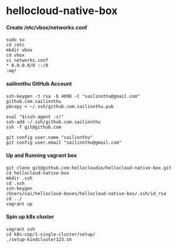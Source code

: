 # hellocloud-native-box

#### Create /etc/vbox/networks.conf
```
sudo su
cd /etc
mkdir vbox
cd vbox
vi networks.conf
* 0.0.0.0/0 ::/0
:wq!
```

#### sailinnthu GitHub Account
```
ssh-keygen -t rsa -b 4096 -C "sailinnthu@gmail.com"
github.com.sailinnthu
pbcopy < ~/.ssh/github.com.sailinnthu.pub

eval "$(ssh-agent -s)"
ssh-add ~/.ssh/github.com.sailinnthu
ssh -T git@github.com

git config user.name "sailinnthu"
git config user.email "sailinnthu@gmail.com"
```

#### Up and Running vagrant box
```
git clone git@github.com:hellocloudio/hellocloud-native-box.git
cd hellocloud-native-box
mkdir .ssh
cd .ssh
ssh-keygen
/Users/sai/hellocloud-boxes/hellocloud-native-box/.ssh/id_rsa
cd ../
vagrant up
```

#### Spin up k8s cluster
```
vagrant ssh
cd k8s-cop/1-single-cluster/setup/
./setup-kindcluster123.sh
```
